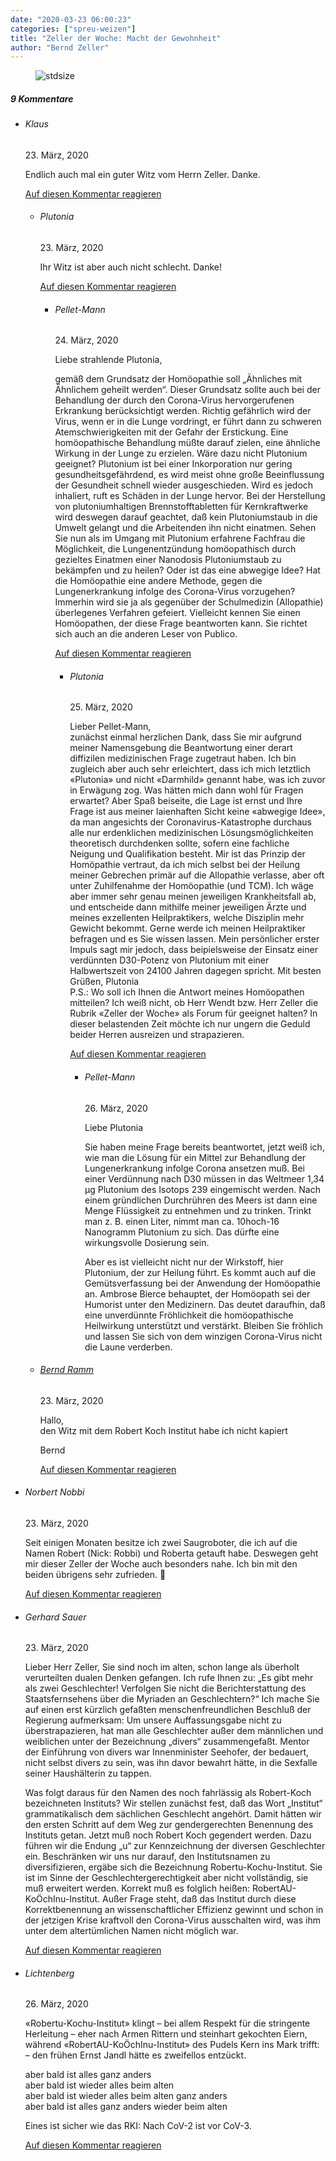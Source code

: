 ```yaml
---
date: "2020-03-23 06:00:23"
categories: ["spreu-weizen"]
title: "Zeller der Woche: Macht der Gewohnheit"
author: "Bernd Zeller"
---
```



<figure>
<img src="https://www.publicomag.com/wp-content/uploads/2020/03/Macht-der-Gewohnheit.jpg" alt=stdsize>
</figure>


<!--more-->
<h5 class="comments-h">
9 Kommentare </h5>
<ul class="commentlist">
<li class="comment even thread-even depth-1 clearfix" id="li-comment-38583">
<h6 class="author">Klaus</h6> <span class="date">23. März, 2020</span>



Endlich auch mal ein guter Witz vom Herrn Zeller. Danke.

<a rel="nofollow" class="comment-reply-link" href="#comment-38583" data-commentid="38583" data-postid="10877" data-belowelement="comment-38583" data-respondelement="respond" data-replyto="Antworte auf Klaus" aria-label="Antworte auf Klaus">Auf diesen Kommentar reagieren</a> 


<ul class="children">
<li class="comment odd alt depth-2 clearfix" id="li-comment-38590">
<h6 class="author">Plutonia</h6> <span class="date">23. März, 2020</span>



Ihr Witz ist aber auch nicht schlecht. Danke!

<a rel="nofollow" class="comment-reply-link" href="#comment-38590" data-commentid="38590" data-postid="10877" data-belowelement="comment-38590" data-respondelement="respond" data-replyto="Antworte auf Plutonia" aria-label="Antworte auf Plutonia">Auf diesen Kommentar reagieren</a> 


<ul class="children">
<li class="comment even depth-3 clearfix" id="li-comment-38798">
<h6 class="author">Pellet-Mann</h6> <span class="date">24. März, 2020</span>



Liebe strahlende Plutonia,

gemäß dem Grundsatz der Homöopathie soll „Ähnliches mit Ähnlichem geheilt werden“. Dieser Grundsatz sollte auch bei der Behandlung der durch den Corona-Virus hervorgerufenen Erkrankung berücksichtigt werden. Richtig gefährlich wird der Virus, wenn er in die Lunge vordringt, er führt dann zu schweren Atemschwierigkeiten mit der Gefahr der Erstickung. Eine homöopathische Behandlung müßte darauf zielen, eine ähnliche Wirkung in der Lunge zu erzielen. Wäre dazu nicht Plutonium geeignet? Plutonium ist bei einer Inkorporation nur gering gesundheitsgefährdend, es wird meist ohne große Beeinflussung der Gesundheit schnell wieder ausgeschieden. Wird es jedoch inhaliert, ruft es Schäden in der Lunge hervor. Bei der Herstellung von plutoniumhaltigen Brennstofftabletten für Kernkraftwerke wird deswegen darauf geachtet, daß kein Plutoniumstaub in die Umwelt gelangt und die Arbeitenden ihn nicht einatmen. Sehen Sie nun als im Umgang mit Plutonium erfahrene Fachfrau die Möglichkeit, die Lungenentzündung homöopathisch durch gezieltes Einatmen einer Nanodosis Plutoniumstaub zu bekämpfen und zu heilen? Oder ist das eine abwegige Idee? Hat die Homöopathie eine andere Methode, gegen die Lungenerkrankung infolge des Corona-Virus vorzugehen? Immerhin wird sie ja als gegenüber der Schulmedizin (Allopathie) überlegenes Verfahren gefeiert. Vielleicht kennen Sie einen Homöopathen, der diese Frage beantworten kann. Sie richtet sich auch an die anderen Leser von Publico.

<a rel="nofollow" class="comment-reply-link" href="#comment-38798" data-commentid="38798" data-postid="10877" data-belowelement="comment-38798" data-respondelement="respond" data-replyto="Antworte auf Pellet-Mann" aria-label="Antworte auf Pellet-Mann">Auf diesen Kommentar reagieren</a> 


<ul class="children">
<li class="comment odd alt depth-4 clearfix" id="li-comment-39105">
<h6 class="author">Plutonia</h6> <span class="date">25. März, 2020</span>



Lieber Pellet-Mann,<br>
zunächst einmal herzlichen Dank, dass Sie mir aufgrund meiner Namensgebung die Beantwortung einer derart diffizilen medizinischen Frage zugetraut haben. Ich bin zugleich aber auch sehr erleichtert, dass ich mich letztlich «Plutonia» und nicht «Darmhild» genannt habe, was ich zuvor in Erwägung zog. Was hätten mich dann wohl für Fragen erwartet? Aber Spaß beiseite, die Lage ist ernst und Ihre Frage ist aus meiner laienhaften Sicht keine «abwegige Idee», da man angesichts der Coronavirus-Katastrophe durchaus alle nur erdenklichen medizinischen Lösungsmöglichkeiten theoretisch durchdenken sollte, sofern eine fachliche Neigung und Qualifikation besteht. Mir ist das Prinzip der Homöpathie vertraut, da ich mich selbst bei der Heilung meiner Gebrechen primär auf die Allopathie verlasse, aber oft unter Zuhilfenahme der Homöopathie (und TCM). Ich wäge aber immer sehr genau meinen jeweiligen Krankheitsfall ab, und entscheide dann mithilfe meiner jeweiligen Ärzte und meines exzellenten Heilpraktikers, welche Disziplin mehr Gewicht bekommt. Gerne werde ich meinen Heilpraktiker befragen und es Sie wissen lassen. Mein persönlicher erster Impuls sagt mir jedoch, dass beipielsweise der Einsatz einer verdünnten D30-Potenz von Plutonium mit einer Halbwertszeit von 24100 Jahren dagegen spricht. Mit besten Grüßen, Plutonia<br>
P.S.: Wo soll ich Ihnen die Antwort meines Homöopathen mitteilen? Ich weiß nicht, ob Herr Wendt bzw. Herr Zeller die Rubrik «Zeller der Woche» als Forum für geeignet halten? In dieser belastenden Zeit möchte ich nur ungern die Geduld beider Herren ausreizen und strapazieren.

<a rel="nofollow" class="comment-reply-link" href="#comment-39105" data-commentid="39105" data-postid="10877" data-belowelement="comment-39105" data-respondelement="respond" data-replyto="Antworte auf Plutonia" aria-label="Antworte auf Plutonia">Auf diesen Kommentar reagieren</a> 


<ul class="children">
<li class="comment even depth-5 clearfix" id="li-comment-39236">
<h6 class="author">Pellet-Mann</h6> <span class="date">26. März, 2020</span>



Liebe Plutonia 

Sie haben meine Frage bereits beantwortet, jetzt weiß ich, wie man die Lösung für ein Mittel zur Behandlung der Lungenerkrankung infolge Corona ansetzen muß. Bei einer Verdünnung nach D30 müssen in das Weltmeer 1,34 µg Plutonium des Isotops 239 eingemischt werden. Nach einem gründlichen Durchrühren des Meers ist dann eine Menge Flüssigkeit zu entnehmen und zu trinken. Trinkt man z. B. einen Liter, nimmt man ca. 10hoch-16 Nanogramm Plutonium zu sich. Das dürfte eine wirkungsvolle Dosierung sein.

Aber es ist vielleicht nicht nur der Wirkstoff, hier Plutonium, der zur Heilung führt. Es kommt auch auf die Gemütsverfassung bei der Anwendung der Homöopathie an. Ambrose Bierce behauptet, der Homöopath sei der Humorist unter den Medizinern. Das deutet daraufhin, daß eine unverdünnte Fröhlichkeit die homöopathische Heilwirkung unterstützt und verstärkt. Bleiben Sie fröhlich und lassen Sie sich von dem winzigen Corona-Virus nicht die Laune verderben.




</li>
</ul>
</li>
</ul>
</li>
</ul>
</li>
<li class="comment odd alt depth-2 clearfix" id="li-comment-38615">
<h6 class="author"><a href="http://www.goruma.de" class="url" rel="ugc external nofollow">Bernd Ramm</a></h6> <span class="date">23. März, 2020</span>



Hallo,<br>
den Witz mit dem Robert Koch Institut habe ich nicht kapiert

Bernd

<a rel="nofollow" class="comment-reply-link" href="#comment-38615" data-commentid="38615" data-postid="10877" data-belowelement="comment-38615" data-respondelement="respond" data-replyto="Antworte auf Bernd Ramm" aria-label="Antworte auf Bernd Ramm">Auf diesen Kommentar reagieren</a> 


</li>
</ul>
</li>
<li class="comment even thread-odd thread-alt depth-1 clearfix" id="li-comment-38599">
<h6 class="author">Norbert Nobbi</h6> <span class="date">23. März, 2020</span>



Seit einigen Monaten besitze ich zwei Saugroboter, die ich auf die Namen Robert (Nick: Robbi) und Roberta getauft habe. Deswegen geht mir dieser Zeller der Woche auch besonders nahe. Ich bin mit den beiden übrigens sehr zufrieden. 🙂

<a rel="nofollow" class="comment-reply-link" href="#comment-38599" data-commentid="38599" data-postid="10877" data-belowelement="comment-38599" data-respondelement="respond" data-replyto="Antworte auf Norbert Nobbi" aria-label="Antworte auf Norbert Nobbi">Auf diesen Kommentar reagieren</a> 


</li>
<li class="comment odd alt thread-even depth-1 clearfix" id="li-comment-38616">
<h6 class="author">Gerhard Sauer</h6> <span class="date">23. März, 2020</span>



Lieber Herr Zeller, Sie sind noch im alten, schon lange als überholt verurteilten dualen Denken gefangen. Ich rufe Ihnen zu: „Es gibt mehr als zwei Geschlechter! Verfolgen Sie nicht die Berichterstattung des Staatsfernsehens über die Myriaden an Geschlechtern?“ Ich mache Sie auf einen erst kürzlich gefaßten menschenfreundlichen Beschluß der Regierung aufmerksam: Um unsere Auffassungsgabe nicht zu überstrapazieren, hat man alle Geschlechter außer dem männlichen und weiblichen unter der Bezeichnung „divers“ zusammengefaßt. Mentor der Einführung von divers war Innenminister Seehofer, der bedauert, nicht selbst divers zu sein, was ihn davor bewahrt hätte, in die Sexfalle seiner Haushälterin zu tappen. 

Was folgt daraus für den Namen des noch fahrlässig als Robert-Koch bezeichneten Instituts? Wir stellen zunächst fest, daß das Wort „Institut“ grammatikalisch dem sächlichen Geschlecht angehört. Damit hätten wir den ersten Schritt auf dem Weg zur gendergerechten Benennung des Instituts getan. Jetzt muß noch Robert Koch gegendert werden. Dazu führen wir die Endung „u“ zur Kennzeichnung der diversen Geschlechter ein. Beschränken wir uns nur darauf, den Institutsnamen zu diversifizieren, ergäbe sich die Bezeichnung Robertu-Kochu-Institut. Sie ist im Sinne der Geschlechtergerechtigkeit aber nicht vollständig, sie muß erweitert werden. Korrekt muß es folglich heißen: RobertAU-KoÖchInu-Institut. Außer Frage steht, daß das Institut durch diese Korrektbenennung an wissenschaftlicher Effizienz gewinnt und schon in der jetzigen Krise kraftvoll den Corona-Virus ausschalten wird, was ihm unter dem altertümlichen Namen nicht möglich war.

<a rel="nofollow" class="comment-reply-link" href="#comment-38616" data-commentid="38616" data-postid="10877" data-belowelement="comment-38616" data-respondelement="respond" data-replyto="Antworte auf Gerhard Sauer" aria-label="Antworte auf Gerhard Sauer">Auf diesen Kommentar reagieren</a> 


</li>
<li class="comment even thread-odd thread-alt depth-1 clearfix" id="li-comment-39290">
<h6 class="author">Lichtenberg</h6> <span class="date">26. März, 2020</span>



«Robertu-Kochu-Institut» klingt – bei allem Respekt für die stringente Herleitung – eher nach Armen Rittern und steinhart gekochten Eiern, während «RobertAU-KoÖchInu-Institut» des Pudels Kern ins Mark trifft: – den frühen Ernst Jandl hätte es zweifellos entzückt.

aber bald ist alles ganz anders<br>
aber bald ist wieder alles beim alten<br>
aber bald ist wieder alles beim alten ganz anders<br>
aber bald ist alles ganz anders wieder beim alten

Eines ist sicher wie das RKI: Nach CoV-2 ist vor CoV-3.

<a rel="nofollow" class="comment-reply-link" href="#comment-39290" data-commentid="39290" data-postid="10877" data-belowelement="comment-39290" data-respondelement="respond" data-replyto="Antworte auf Lichtenberg" aria-label="Antworte auf Lichtenberg">Auf diesen Kommentar reagieren</a> 


</li>
</ul>
